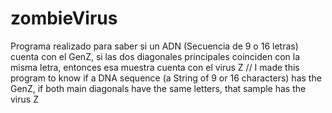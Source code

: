 # zombieVirus
Programa realizado para saber si un ADN (Secuencia de 9 o 16 letras) cuenta con el GenZ, si las dos diagonales principales coinciden con la misma letra, entonces esa muestra cuenta con el virus Z //  I made this program to know if a DNA sequence (a String of 9 or 16 characters) has the GenZ, if both main diagonals have the same letters, that sample has the virus Z
